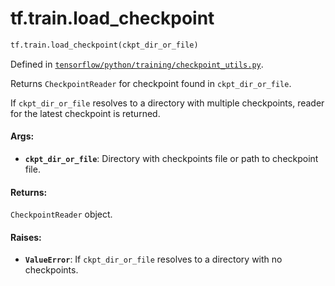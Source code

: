 <div itemscope itemtype="http://developers.google.com/ReferenceObject">
<meta itemprop="name" content="tf.train.load_checkpoint" />
</div>

# tf.train.load_checkpoint

``` python
tf.train.load_checkpoint(ckpt_dir_or_file)
```



Defined in [`tensorflow/python/training/checkpoint_utils.py`](https://www.tensorflow.org/code/tensorflow/python/training/checkpoint_utils.py).

Returns `CheckpointReader` for checkpoint found in `ckpt_dir_or_file`.

If `ckpt_dir_or_file` resolves to a directory with multiple checkpoints,
reader for the latest checkpoint is returned.

#### Args:

* <b>`ckpt_dir_or_file`</b>: Directory with checkpoints file or path to checkpoint
    file.


#### Returns:

`CheckpointReader` object.


#### Raises:

* <b>`ValueError`</b>: If `ckpt_dir_or_file` resolves to a directory with no
    checkpoints.